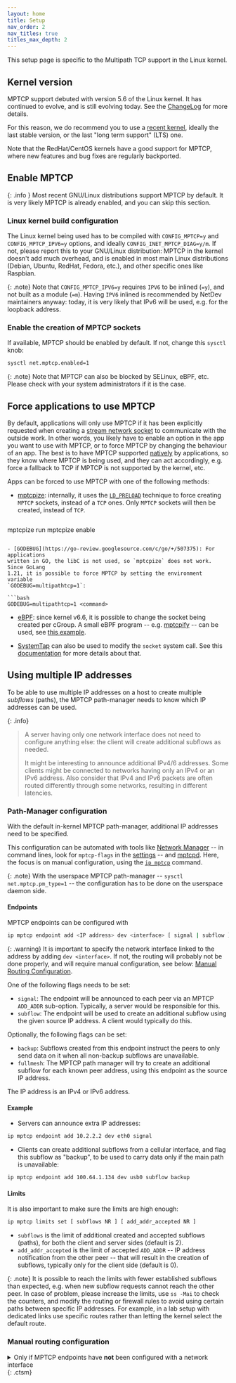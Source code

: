 ```yaml
---
layout: home
title: Setup
nav_order: 2
nav_titles: true
titles_max_depth: 2
---
```


This setup page is specific to the Multipath TCP support in the Linux kernel.

## Kernel version

MPTCP support debuted with version 5.6 of the Linux kernel. It has continued to
evolve, and is still evolving today. See the
[ChangeLog](https://github.com/multipath-tcp/mptcp_net-next/wiki/#changelog) for
more details.

For this reason, we do recommend you to use a
[recent kernel](https://www.kernel.org/), ideally the last stable version, or
the last "long term support" (LTS) one.

Note that the RedHat/CentOS kernels have a good support for MPTCP, where new
features and bug fixes are regularly backported.


## Enable MPTCP

{: .info }
Most recent GNU/Linux distributions support MPTCP by default. It is very
likely MPTCP is already enabled, and you can skip this section.

### Linux kernel build configuration

The Linux kernel being used has to be compiled with `CONFIG_MPTCP=y` and
`CONFIG_MPTCP_IPV6=y` options, and ideally `CONFIG_INET_MPTCP_DIAG=y/m`. If not,
please report this to your GNU/Linux distribution: MPTCP in the kernel doesn't
add much overhead, and is enabled in most main Linux distributions (Debian,
Ubuntu, RedHat, Fedora, etc.), and other specific ones like Raspbian.

{: .note}
Note that `CONFIG_MPTCP_IPV6=y` requires `IPV6` to be inlined (`=y`), and not
built as a module (`=m`). Having `IPV6` inlined is recommended by NetDev
maintainers anyway: today, it is very likely that IPv6 will be used, e.g. for
the loopback address.

### Enable the creation of MPTCP sockets

If available, MPTCP should be enabled by default. If not, change this `sysctl`
knob:

```bash
sysctl net.mptcp.enabled=1
```

{: .note}
Note that MPTCP can also be blocked by SELinux, eBPF, etc. Please check with
your system administrators if it is the case.


## Force applications to use MPTCP

By default, applications will only use MPTCP if it has been explicitly
requested when creating a [stream network socket](https://en.wikipedia.org/wiki/Network_socket)
to communicate with the outside work. In other words, you likely have to enable
an option in the app you want to use with MPTCP, or to force MPTCP by changing
the behaviour of an app. The best is to have MPTCP supported [natively](implementation.html)
by applications, so they know where MPTCP is being used, and they can act
accordingly, e.g. force a fallback to TCP if MPTCP is not supported by the
kernel, etc.

Apps can be forced to use MPTCP with one of the following methods:

- [mptcpize](https://www.mankier.com/8/mptcpize): internally, it uses the
  [`LD_PRELOAD`](https://en.wikipedia.org/wiki/LD_PRELOAD) technique to force
  creating `MPTCP` sockets, instead of a `TCP` ones. Only `MPTCP` sockets will
  then be created, instead of `TCP`.

  ```bash
mptcpize run <command>
mptcpize enable <systemd unit>
  ```

- [GODEBUG](https://go-review.googlesource.com/c/go/+/507375): For applications
  written in GO, the libC is not used, so `mptcpize` does not work. Since GoLang
  1.21, it is possible to force MPTCP by setting the environment variable
  `GODEBUG=multipathtcp=1`:

  ```bash
GODEBUG=multipathtcp=1 <command>
  ```

- [eBPF](https://ebpf.io/what-is-ebpf/): since kernel v6.6, it is possible to
  change the socket being created per cGroup. A small eBPF program -- e.g.
  [mptcpify](https://elixir.bootlin.com/linux/latest/source/tools/testing/selftests/bpf/progs/mptcpify.c) --
  can be used, see [this example](https://git.kernel.org/pub/scm/linux/kernel/git/bpf/bpf-next.git/commit/?id=ddba122428a7).

- [SystemTap](https://sourceware.org/systemtap/) can also be used to modify the
  `socket` system call. See this [documentation](https://access.redhat.com/documentation/en-us/red_hat_enterprise_linux/8/html/configuring_and_managing_networking/getting-started-with-multipath-tcp_configuring-and-managing-networking#preparing-rhel-to-enable-mptcp-support_getting-started-with-multipath-tcp)
  for more details about that.


## Using multiple IP addresses

To be able to use multiple IP addresses on a host to create multiple *subflows*
(paths), the MPTCP path-manager needs to know which IP addresses can be used.

{: .info}
> A server having only one network interface does not need to configure anything
> else: the client will create additional subflows as needed.
>
> It might be interesting to announce additional IPv4/6 addresses. Some clients
> might be connected to networks having only an IPv4 or an IPv6 address. Also
> consider that IPv4 and IPv6 packets are often routed differently through some
> networks, resulting in different latencies.

### Path-Manager configuration

With the default in-kernel MPTCP path-manager, additional IP addresses need to
be specified.

This configuration can be automated with tools like
[Network Manager](https://networkmanager.dev) -- in command lines, look for
`mptcp-flags` in the [settings](https://networkmanager.dev/docs/api/latest/nm-settings-nmcli.html) --
and [mptcpd](https://mptcpd.mptcp.dev). Here, the focus is on manual
configuration, using the [`ip mptcp`](https://man7.org/linux/man-pages/man8/ip-mptcp.8.html)
command.

{: .note}
With the userspace MPTCP path-manager -- `sysctl net.mptcp.pm_type=1` -- the
configuration has to be done on the userspace daemon side.

#### Endpoints

MPTCP endpoints can be configured with

```sh
ip mptcp endpoint add <IP address> dev <interface> [ signal | subflow ] [ backup ] [ fullmesh ]
```

{: .warning}
It is important to specify the network interface linked to the address by adding
`dev <interface>`. If not, the routing will probably not be done properly, and
will require manual configuration, see below:
[Manual Routing Configuration](#manual-routing-configuration).

One of the following flags needs to be set:
- `signal`: The endpoint will be announced to each peer via an MPTCP `ADD_ADDR`
  sub-option. Typically, a server would be responsible for this.
- `subflow`: The endpoint will be used to create an additional subflow using
  the given source IP address. A client would typically do this.

Optionally, the following flags can be set:
- `backup`: Subflows created from this endpoint instruct the peers to only send
  data on it when all non-backup subflows are unavailable.
- `fullmesh`: The MPTCP path manager will try to create an additional subflow
  for each known peer address, using this endpoint as the source IP address.

The IP address is an IPv4 or IPv6 address.

#### Example

- Servers can announce extra IP addresses:
```sh
ip mptcp endpoint add 10.2.2.2 dev eth0 signal
```

- Clients can create additional subflows from a cellular interface, and flag
  this subflow as "backup", to be used to carry data only if the main path is
  unavailable:
```sh
ip mptcp endpoint add 100.64.1.134 dev usb0 subflow backup
```

#### Limits

It is also important to make sure the limits are high enough:

```sh
ip mptcp limits set [ subflows NR ] [ add_addr_accepted NR ]
```

- `subflows` is the limit of additional created and accepted subflows (paths),
  for both the client and server sides (default is 2).
- `add_addr_accepted` is the limit of accepted `ADD_ADDR` -- IP address
  notification from the other peer -- that will result in the creation of
  subflows, typically only for the client side (default is 0).

{: .note}
It is possible to reach the limits with fewer established subflows than
expected, e.g. when new subflow requests cannot reach the other peer. In case of
problem, please increase the limits, use `ss -Mai` to check the counters, and
modify the routing or firewall rules to avoid using certain paths between
specific IP addresses. For example, in a lab setup with dedicated links use
specific routes rather than letting the kernel select the default route.

### Manual routing configuration

<details markdown="block">
<summary>Only if MPTCP endpoints have <b>not</b> been configured with a network interface </summary>

The system needs to know how to route packets from a specific IP address to the
correct network interface.

{: .warning}
This manual routing configuration should not be required if the MPTCP endpoints
have been configured with a network interface `dev <interface>`, and if the
GNU/Linux distribution has automatically configured default route attached to
each network interface. To verify the latter, please check if the following
command `ip route show default` lists all the IPs you want to use with a `dev`
and a `src`.

To be able to use multiple paths from different local IP addresses at the same
time, it is then required to configure the system to route the traffic from a
specific local IP address (e.g. the one of the Wi-Fi) through the correct
interface, and not the default one. Such configuration can be automated with
tools like [Network Manager](https://networkmanager.dev), but here, we will
focus on the manual configuration, using
[`ip route`](https://man7.org/linux/man-pages/man8/ip-route.8.html) and
[`ip rule`](https://man7.org/linux/man-pages/man8/ip-rule.8.html) commands.

For each (additional) interface that will be used with MPTCP, run the following
commands with the correct IP address and a different table number:

```sh
ip rule add from <local interface IP address> table <table number>
ip route add default via <default gateway IP> dev <interface name> table <table number>
```

This configuration might need to be done with both IPv4 and IPv6 addresses.

#### Example

On a system with 3 network interfaces:

- Ethernet:
  - IP Address: 10.1.1.2
  - Gateway (next hop): 10.1.1.1

- Wi-Fi:
  - IP Address: 192.168.1.2
  - Gateway (next hop): 192.168.1.1

- Cellular:
  - IP Address: 100.64.1.134
  - Gateway (next hop): 100.64.1.133

Where the Ethernet interface is the default one:

```sh
$ ip route show default
default via 10.1.1.1 dev eth0 (...) metric 100
default via 192.168.1.1 dev wlan0 (...) metric 600
default via 100.64.1.133 dev usb0 (...) metric 1000
```

It is then required to configure the routing for the Wi-Fi and the cellular
interface, not to have the traffic routed only through the Ethernet interface:

```sh
ip rule add from 192.168.1.2 table 42
ip route add default via 192.168.1.1 dev wlan0 table 42

ip rule add from 100.64.1.134 table 43
ip route add default via 100.64.1.133 dev wlan0 table 43
```
</details> {: .ctsm}
